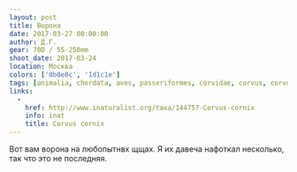 ```yaml
---
layout: post
title: Ворона
date: 2017-03-27 00:00:00
author: Д.Г.
gear: 70D / 55-250mm
shoot_date: 2017-03-24
location: Москва
colors: ['0b0e0c', '1d1c1e']
tags: [animalia, chordata, aves, passeriformes, corvidae, corvus, corvus cornix]
links:
  -
    href: http://www.inaturalist.org/taxa/144757-Corvus-cornix
    info: inat
    title: Corvus cornix
---
```


Вот вам ворона на любопытнвх щщах. Я их давеча нафоткал несколько, так что это не последняя.
